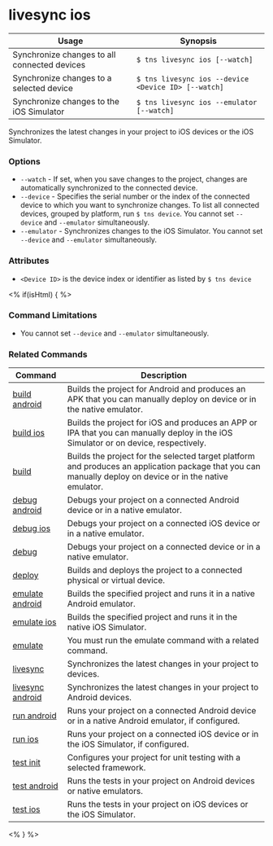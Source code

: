 livesync ios
==========

Usage | Synopsis
------|-------
Synchronize changes to all connected devices | `$ tns livesync ios [--watch]`
Synchronize changes to a selected device | `$ tns livesync ios --device <Device ID> [--watch]`
Synchronize changes to the iOS Simulator | `$ tns livesync ios --emulator [--watch]`

Synchronizes the latest changes in your project to iOS devices or the iOS Simulator.

### Options
* `--watch` - If set, when you save changes to the project, changes are automatically synchronized to the connected device.
* `--device` - Specifies the serial number or the index of the connected device to which you want to synchronize changes. To list all connected devices, grouped by platform, run `$ tns device`. You cannot set `--device` and `--emulator` simultaneously.
* `--emulator` - Synchronizes changes to the iOS Simulator. You cannot set `--device` and `--emulator` simultaneously.

### Attributes
* `<Device ID>` is the device index or identifier as listed by `$ tns device`

<% if(isHtml) { %> 
### Command Limitations

* You cannot set `--device` and `--emulator` simultaneously.

### Related Commands

Command | Description
----------|----------
[build android](build-android.html) | Builds the project for Android and produces an APK that you can manually deploy on device or in the native emulator.
[build ios](build-ios.html) | Builds the project for iOS and produces an APP or IPA that you can manually deploy in the iOS Simulator or on device, respectively.
[build](build.html) | Builds the project for the selected target platform and produces an application package that you can manually deploy on device or in the native emulator.
[debug android](debug-android.html) | Debugs your project on a connected Android device or in a native emulator.
[debug ios](debug-ios.html) | Debugs your project on a connected iOS device or in a native emulator.
[debug](debug.html) | Debugs your project on a connected device or in a native emulator.
[deploy](deploy.html) | Builds and deploys the project to a connected physical or virtual device.
[emulate android](emulate-android.html) | Builds the specified project and runs it in a native Android emulator.
[emulate ios](emulate-ios.html) | Builds the specified project and runs it in the native iOS Simulator.
[emulate](emulate.html) | You must run the emulate command with a related command.
[livesync](livesync.html) | Synchronizes the latest changes in your project to devices.
[livesync android](livesync-android.html) | Synchronizes the latest changes in your project to Android devices.
[run android](run-android.html) | Runs your project on a connected Android device or in a native Android emulator, if configured.
[run ios](run-ios.html) | Runs your project on a connected iOS device or in the iOS Simulator, if configured.
[test init](test-init.html) | Configures your project for unit testing with a selected framework.
[test android](test-android.html) | Runs the tests in your project on Android devices or native emulators. 
[test ios](test-ios.html) | Runs the tests in your project on iOS devices or the iOS Simulator.
<% } %>
